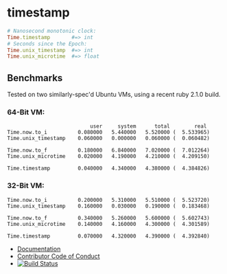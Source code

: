 timestamp
=========

```ruby
# Nanosecond monotonic clock:
Time.timestamp       #=> int
# Seconds since the Epoch:
Time.unix_timestamp  #=> int
Time.unix_microtime  #=> float
```

Benchmarks
----------

Tested on two similarly-spec'd Ubuntu VMs, using a recent ruby 2.1.0 build.

### 64-Bit VM:
```
                           user     system      total        real
Time.now.to_i          0.080000   5.440000   5.520000 (  5.533965)
Time.unix_timestamp    0.060000   0.000000   0.060000 (  0.060482)

Time.now.to_f          0.180000   6.840000   7.020000 (  7.012264)
Time.unix_microtime    0.020000   4.190000   4.210000 (  4.209150)

Time.timestamp         0.040000   4.340000   4.380000 (  4.384826)
```
### 32-Bit VM:
```
Time.now.to_i          0.200000   5.310000   5.510000 (  5.523720)
Time.unix_timestamp    0.160000   0.030000   0.190000 (  0.183468)

Time.now.to_f          0.340000   5.260000   5.600000 (  5.602743)
Time.unix_microtime    0.140000   4.160000   4.300000 (  4.301589)

Time.timestamp         0.070000   4.320000   4.390000 (  4.392840)
```

* [Documentation](http://phluid61.github.io/timestamp-gem/)
* [Contributor Code of Conduct](code_of_conduct.md)
* [![Build Status](https://travis-ci.org/phluid61/timestamp-gem.png)](https://travis-ci.org/phluid61/timestamp-gem)

